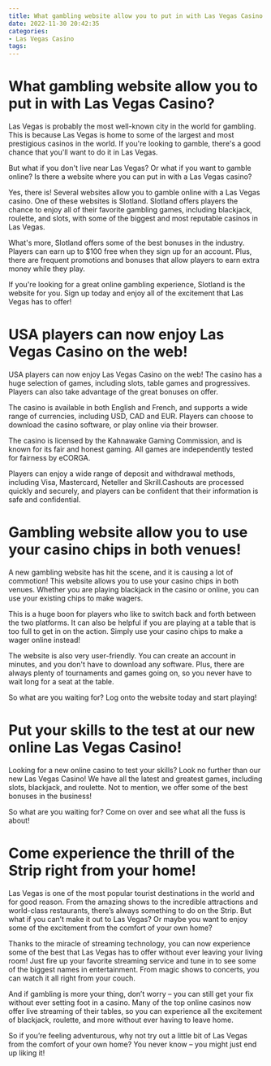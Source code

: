 ```yaml
---
title: What gambling website allow you to put in with Las Vegas Casino
date: 2022-11-30 20:42:35
categories:
- Las Vegas Casino
tags:
---
```



#  What gambling website allow you to put in with Las Vegas Casino?

Las Vegas is probably the most well-known city in the world for gambling. This is because Las Vegas is home to some of the largest and most prestigious casinos in the world. If you're looking to gamble, there's a good chance that you'll want to do it in Las Vegas.

But what if you don't live near Las Vegas? Or what if you want to gamble online? Is there a website where you can put in with a Las Vegas casino?

Yes, there is! Several websites allow you to gamble online with a Las Vegas casino. One of these websites is Slotland. Slotland offers players the chance to enjoy all of their favorite gambling games, including blackjack, roulette, and slots, with some of the biggest and most reputable casinos in Las Vegas.

What's more, Slotland offers some of the best bonuses in the industry. Players can earn up to $100 free when they sign up for an account. Plus, there are frequent promotions and bonuses that allow players to earn extra money while they play.

If you're looking for a great online gambling experience, Slotland is the website for you. Sign up today and enjoy all of the excitement that Las Vegas has to offer!

#  USA players can now enjoy Las Vegas Casino on the web!

USA players can now enjoy Las Vegas Casino on the web! The casino has a huge selection of games, including slots, table games and progressives. Players can also take advantage of the great bonuses on offer.

The casino is available in both English and French, and supports a wide range of currencies, including USD, CAD and EUR. Players can choose to download the casino software, or play online via their browser.

The casino is licensed by the Kahnawake Gaming Commission, and is known for its fair and honest gaming. All games are independently tested for fairness by eCORGA.

Players can enjoy a wide range of deposit and withdrawal methods, including Visa, Mastercard, Neteller and Skrill.Cashouts are processed quickly and securely, and players can be confident that their information is safe and confidential.

#  Gambling website allow you to use your casino chips in both venues!

A new gambling website has hit the scene, and it is causing a lot of commotion! This website allows you to use your casino chips in both venues. Whether you are playing blackjack in the casino or online, you can use your existing chips to make wagers.

This is a huge boon for players who like to switch back and forth between the two platforms. It can also be helpful if you are playing at a table that is too full to get in on the action. Simply use your casino chips to make a wager online instead!

The website is also very user-friendly. You can create an account in minutes, and you don't have to download any software. Plus, there are always plenty of tournaments and games going on, so you never have to wait long for a seat at the table.

So what are you waiting for? Log onto the website today and start playing!

#  Put your skills to the test at our new online Las Vegas Casino! 

Looking for a new online casino to test your skills? Look no further than our new Las Vegas Casino! We have all the latest and greatest games, including slots, blackjack, and roulette. Not to mention, we offer some of the best bonuses in the business!

So what are you waiting for? Come on over and see what all the fuss is about!

#  Come experience the thrill of the Strip right from your home!

Las Vegas is one of the most popular tourist destinations in the world and for good reason. From the amazing shows to the incredible attractions and world-class restaurants, there’s always something to do on the Strip. But what if you can’t make it out to Las Vegas? Or maybe you want to enjoy some of the excitement from the comfort of your own home?

Thanks to the miracle of streaming technology, you can now experience some of the best that Las Vegas has to offer without ever leaving your living room! Just fire up your favorite streaming service and tune in to see some of the biggest names in entertainment. From magic shows to concerts, you can watch it all right from your couch.

And if gambling is more your thing, don’t worry – you can still get your fix without ever setting foot in a casino. Many of the top online casinos now offer live streaming of their tables, so you can experience all the excitement of blackjack, roulette, and more without ever having to leave home.

So if you’re feeling adventurous, why not try out a little bit of Las Vegas from the comfort of your own home? You never know – you might just end up liking it!